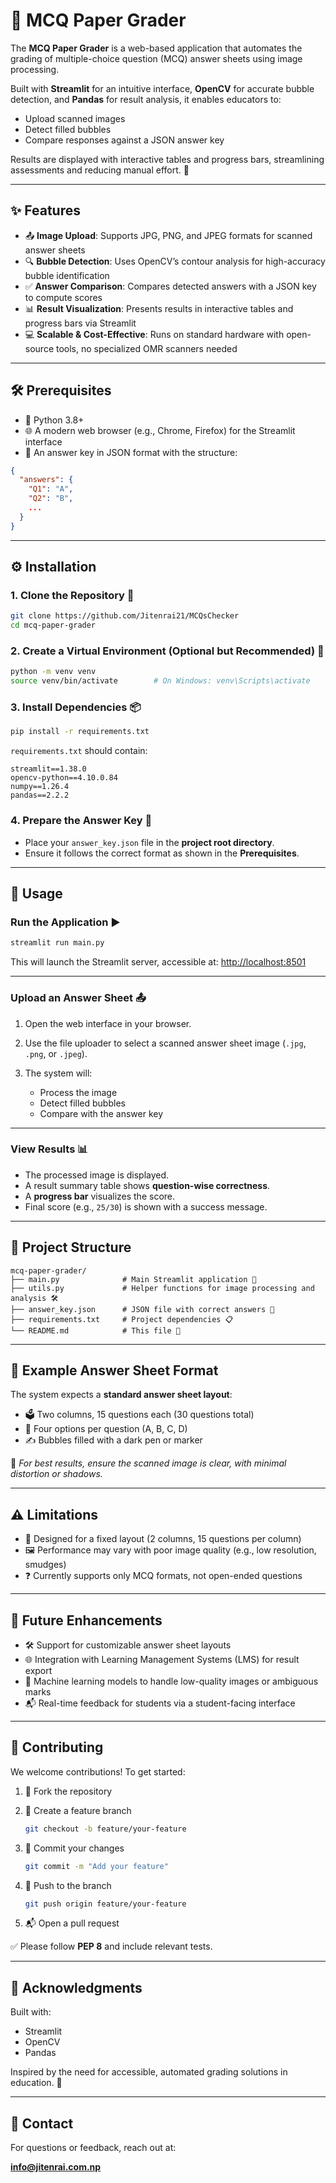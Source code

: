 # 📝 MCQ Paper Grader

The **MCQ Paper Grader** is a web-based application that automates the grading of multiple-choice question (MCQ) answer sheets using image processing.

Built with **Streamlit** for an intuitive interface, **OpenCV** for accurate bubble detection, and **Pandas** for result analysis, it enables educators to:

- Upload scanned images
- Detect filled bubbles
- Compare responses against a JSON answer key

Results are displayed with interactive tables and progress bars, streamlining assessments and reducing manual effort. 🚀

---

## ✨ Features

- 📤 **Image Upload**: Supports JPG, PNG, and JPEG formats for scanned answer sheets  
- 🔍 **Bubble Detection**: Uses OpenCV’s contour analysis for high-accuracy bubble identification  
- ✅ **Answer Comparison**: Compares detected answers with a JSON key to compute scores  
- 📊 **Result Visualization**: Presents results in interactive tables and progress bars via Streamlit  
- 💻 **Scalable & Cost-Effective**: Runs on standard hardware with open-source tools, no specialized OMR scanners needed  

---

## 🛠️ Prerequisites

- 🐍 Python 3.8+
- 🌐 A modern web browser (e.g., Chrome, Firefox) for the Streamlit interface
- 📄 An answer key in JSON format with the structure:

```json
{
  "answers": {
    "Q1": "A",
    "Q2": "B",
    ...
  }
}
````

---

## ⚙️ Installation

### 1. Clone the Repository 📂

```bash
git clone https://github.com/Jitenrai21/MCQsChecker
cd mcq-paper-grader
```

### 2. Create a Virtual Environment (Optional but Recommended) 🧪

```bash
python -m venv venv
source venv/bin/activate        # On Windows: venv\Scripts\activate
```

### 3. Install Dependencies 📦

```bash
pip install -r requirements.txt
```

`requirements.txt` should contain:

```text
streamlit==1.38.0
opencv-python==4.10.0.84
numpy==1.26.4
pandas==2.2.2
```

### 4. Prepare the Answer Key 🔑

* Place your `answer_key.json` file in the **project root directory**.
* Ensure it follows the correct format as shown in the **Prerequisites**.

---

## 🚀 Usage

### Run the Application ▶️

```bash
streamlit run main.py
```

This will launch the Streamlit server, accessible at: [http://localhost:8501](http://localhost:8501)

---

### Upload an Answer Sheet 📤

1. Open the web interface in your browser.
2. Use the file uploader to select a scanned answer sheet image (`.jpg`, `.png`, or `.jpeg`).
3. The system will:

   * Process the image
   * Detect filled bubbles
   * Compare with the answer key

---

### View Results 📊

* The processed image is displayed.
* A result summary table shows **question-wise correctness**.
* A **progress bar** visualizes the score.
* Final score (e.g., `25/30`) is shown with a success message.

---

## 📂 Project Structure

```text
mcq-paper-grader/
├── main.py              # Main Streamlit application 🎨
├── utils.py             # Helper functions for image processing and analysis 🛠️
├── answer_key.json      # JSON file with correct answers 🔑
├── requirements.txt     # Project dependencies 📋
└── README.md            # This file 📖
```

---

## 📸 Example Answer Sheet Format

The system expects a **standard answer sheet layout**:

* 🗳️ Two columns, 15 questions each (30 questions total)
* 🔢 Four options per question (A, B, C, D)
* ✍️ Bubbles filled with a dark pen or marker

📌 *For best results, ensure the scanned image is clear, with minimal distortion or shadows.*

---

## ⚠️ Limitations

* 📏 Designed for a fixed layout (2 columns, 15 questions per column)
* 🖼️ Performance may vary with poor image quality (e.g., low resolution, smudges)
* ❓ Currently supports only MCQ formats, not open-ended questions

---

## 🔮 Future Enhancements

* 🛠️ Support for customizable answer sheet layouts
* 🌐 Integration with Learning Management Systems (LMS) for result export
* 🤖 Machine learning models to handle low-quality images or ambiguous marks
* 📬 Real-time feedback for students via a student-facing interface

---

## 🤝 Contributing

We welcome contributions! To get started:

1. 🍴 Fork the repository
2. 🌿 Create a feature branch

   ```bash
   git checkout -b feature/your-feature
   ```
3. 💾 Commit your changes

   ```bash
   git commit -m "Add your feature"
   ```
4. 🚀 Push to the branch

   ```bash
   git push origin feature/your-feature
   ```
5. 📬 Open a pull request

✅ Please follow **PEP 8** and include relevant tests.

---

## 🙏 Acknowledgments

Built with:

* Streamlit
* OpenCV
* Pandas

Inspired by the need for accessible, automated grading solutions in education. 🏫

---

## 📧 Contact

For questions or feedback, reach out at:

**[info@jitenrai.com.np](mailto:info@jitenrai.com.np)**

```


